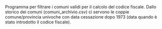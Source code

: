 Programma per filtrare i comuni validi per il calcolo del codice fiscale.
Dallo storico dei comuni (comuni_archivio.csv) ci servono le coppie comune/provincia univoche con data cessazione dopo 1973 (data quando è stato introdotto il codice fiscale).
